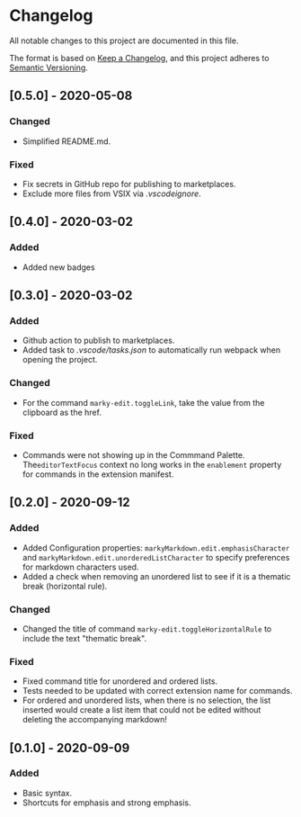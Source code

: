 # Changelog

All notable changes to this project are documented in this file.

The format is based on [Keep a Changelog](https://keepachangelog.com/en/1.0.0/), and this project adheres to [Semantic Versioning](https://semver.org/spec/v2.0.0.html).

## [0.5.0] - 2020-05-08

### Changed

- Simplified README.md.

### Fixed

- Fix secrets in GitHub repo for publishing to marketplaces.
- Exclude more files from VSIX via *.vscodeignore*.

## [0.4.0] - 2020-03-02

### Added

- Added new badges

## [0.3.0] - 2020-03-02

### Added

- Github action to publish to marketplaces.
- Added task to *.vscode/tasks.json* to automatically run webpack when opening the project.

### Changed

- For the command `marky-edit.toggleLink`, take the value from the clipboard as the href.

### Fixed

- Commands were not showing up in the Commmand Palette. The`editorTextFocus` context no long works in the `enablement` property for commands in the extension manifest.

## [0.2.0] - 2020-09-12

### Added

- Added Configuration properties:  `markyMarkdown.edit.emphasisCharacter` and `markyMarkdown.edit.unorderedListCharacter` to specify preferences for markdown characters used.
- Added a check when removing an unordered list to see if it is a thematic break (horizontal rule).

### Changed

- Changed the title of command `marky-edit.toggleHorizontalRule` to include the text "thematic break".

### Fixed

- Fixed command title for unordered and ordered lists.
- Tests needed to be updated with correct extension name for commands.
- For ordered and unordered lists, when there is no selection, the list inserted would create a list item that could not be edited without deleting the accompanying markdown!

## [0.1.0] - 2020-09-09

### Added

- Basic syntax.
- Shortcuts for emphasis and strong emphasis.
